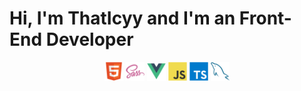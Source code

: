 # Hi, I'm ThatIcyy and I'm an Front-End Developer

<center>
  <div style="display: inline_block">
    <img height="30" width="30" src="https://raw.githubusercontent.com/devicons/devicon/master/icons/html5/html5-original.svg" />
    <img height="30" width="30" src="https://raw.githubusercontent.com/devicons/devicon/master/icons/sass/sass-original.svg" />
    <img height="30" width="30" src="https://raw.githubusercontent.com/devicons/devicon/master/icons/vuejs/vuejs-original.svg" />
    <img height="30" width="30" src="https://raw.githubusercontent.com/devicons/devicon/master/icons/javascript/javascript-original.svg" />
    <img height="30" width="30" src="https://raw.githubusercontent.com/devicons/devicon/master/icons/typescript/typescript-original.svg" />
    <img height="30" width="30" src="https://raw.githubusercontent.com/devicons/devicon/master/icons/mysql/mysql-original.svg" />
  </div>
</center>
